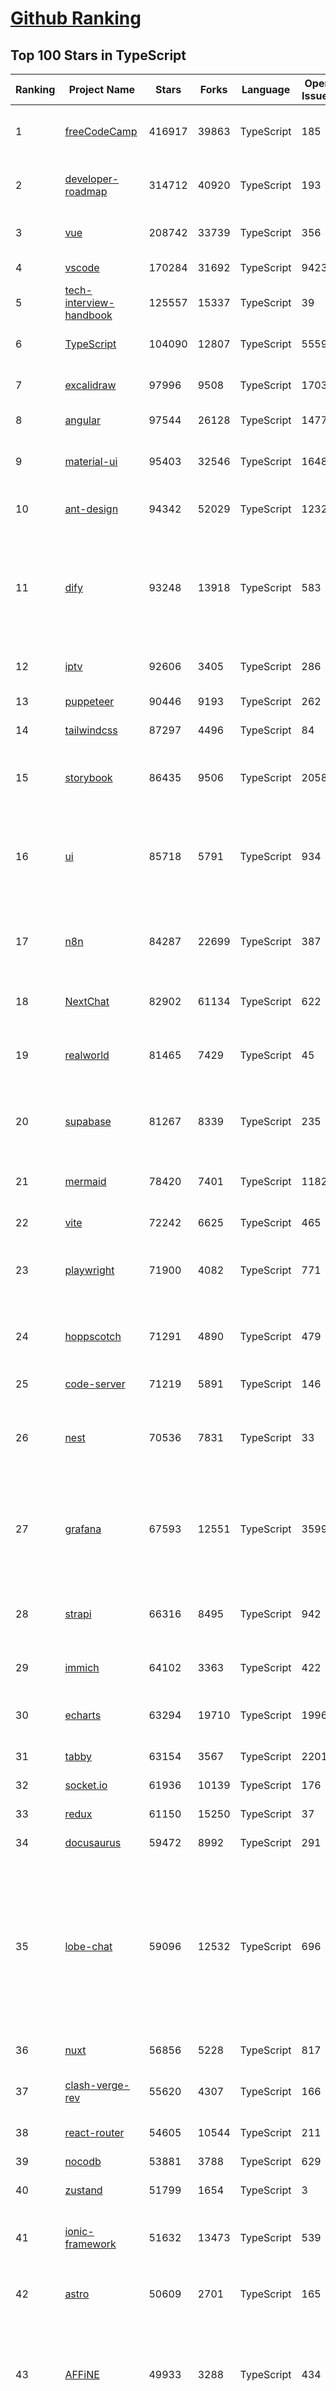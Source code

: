 [Github Ranking](../README.md)
==========

## Top 100 Stars in TypeScript

| Ranking | Project Name | Stars | Forks | Language | Open Issues | Description | Last Commit |
| ------- | ------------ | ----- | ----- | -------- | ----------- | ----------- | ----------- |
| 1 | [freeCodeCamp](https://github.com/freeCodeCamp/freeCodeCamp) | 416917 | 39863 | TypeScript | 185 | freeCodeCamp.org's open-source codebase and curriculum. Learn to code for free. | 2025-04-22T01:52:48Z |
| 2 | [developer-roadmap](https://github.com/kamranahmedse/developer-roadmap) | 314712 | 40920 | TypeScript | 193 | Interactive roadmaps, guides and other educational content to help developers grow in their careers. | 2025-04-22T00:12:59Z |
| 3 | [vue](https://github.com/vuejs/vue) | 208742 | 33739 | TypeScript | 356 | This is the repo for Vue 2. For Vue 3, go to https://github.com/vuejs/core | 2024-10-10T07:24:15Z |
| 4 | [vscode](https://github.com/microsoft/vscode) | 170284 | 31692 | TypeScript | 9423 | Visual Studio Code | 2025-04-22T04:04:06Z |
| 5 | [tech-interview-handbook](https://github.com/yangshun/tech-interview-handbook) | 125557 | 15337 | TypeScript | 39 | 💯 Curated coding interview preparation materials for busy software engineers | 2025-03-26T01:52:05Z |
| 6 | [TypeScript](https://github.com/microsoft/TypeScript) | 104090 | 12807 | TypeScript | 5559 | TypeScript is a superset of JavaScript that compiles to clean JavaScript output. | 2025-04-21T21:11:48Z |
| 7 | [excalidraw](https://github.com/excalidraw/excalidraw) | 97996 | 9508 | TypeScript | 1703 | Virtual whiteboard for sketching hand-drawn like diagrams | 2025-04-21T15:24:17Z |
| 8 | [angular](https://github.com/angular/angular) | 97544 | 26128 | TypeScript | 1477 | Deliver web apps with confidence 🚀 | 2025-04-18T19:14:16Z |
| 9 | [material-ui](https://github.com/mui/material-ui) | 95403 | 32546 | TypeScript | 1648 | Material UI: Comprehensive React component library that implements Google's Material Design. Free forever. | 2025-04-22T02:05:35Z |
| 10 | [ant-design](https://github.com/ant-design/ant-design) | 94342 | 52029 | TypeScript | 1232 | An enterprise-class UI design language and React UI library | 2025-04-22T03:50:14Z |
| 11 | [dify](https://github.com/langgenius/dify) | 93248 | 13918 | TypeScript | 583 | Dify is an open-source LLM app development platform. Dify's intuitive interface combines AI workflow, RAG pipeline, agent capabilities, model management, observability features and more, letting you quickly go from prototype to production. | 2025-04-22T03:30:58Z |
| 12 | [iptv](https://github.com/iptv-org/iptv) | 92606 | 3405 | TypeScript | 286 | Collection of publicly available IPTV channels from all over the world | 2025-04-22T00:47:31Z |
| 13 | [puppeteer](https://github.com/puppeteer/puppeteer) | 90446 | 9193 | TypeScript | 262 | JavaScript API for Chrome and Firefox | 2025-04-20T02:50:21Z |
| 14 | [tailwindcss](https://github.com/tailwindlabs/tailwindcss) | 87297 | 4496 | TypeScript | 84 | A utility-first CSS framework for rapid UI development. | 2025-04-21T19:26:43Z |
| 15 | [storybook](https://github.com/storybookjs/storybook) | 86435 | 9506 | TypeScript | 2058 | Storybook is the industry standard workshop for building, documenting, and testing UI components in isolation | 2025-04-21T22:34:36Z |
| 16 | [ui](https://github.com/shadcn-ui/ui) | 85718 | 5791 | TypeScript | 934 | A set of beautifully-designed, accessible components and a code distribution platform. Works with your favorite frameworks. Open Source. Open Code. | 2025-04-22T01:09:35Z |
| 17 | [n8n](https://github.com/n8n-io/n8n) | 84287 | 22699 | TypeScript | 387 | Fair-code workflow automation platform with native AI capabilities. Combine visual building with custom code, self-host or cloud, 400+ integrations. | 2025-04-21T20:35:12Z |
| 18 | [NextChat](https://github.com/ChatGPTNextWeb/NextChat) | 82902 | 61134 | TypeScript | 622 | ✨ Light and Fast AI Assistant. Support: Web \| iOS \| MacOS \| Android \|  Linux \| Windows | 2025-04-19T08:00:42Z |
| 19 | [realworld](https://github.com/gothinkster/realworld) | 81465 | 7429 | TypeScript | 45 | "The mother of all demo apps" — Exemplary fullstack Medium.com clone powered by React, Angular, Node, Django, and many more | 2024-12-02T17:20:18Z |
| 20 | [supabase](https://github.com/supabase/supabase) | 81267 | 8339 | TypeScript | 235 | The open source Firebase alternative. Supabase gives you a dedicated Postgres database to build your web, mobile, and AI applications. | 2025-04-22T04:05:01Z |
| 21 | [mermaid](https://github.com/mermaid-js/mermaid) | 78420 | 7401 | TypeScript | 1182 | Generation of diagrams like flowcharts or sequence diagrams from text in a similar manner as markdown | 2025-04-22T01:43:53Z |
| 22 | [vite](https://github.com/vitejs/vite) | 72242 | 6625 | TypeScript | 465 | Next generation frontend tooling. It's fast! | 2025-04-21T09:56:25Z |
| 23 | [playwright](https://github.com/microsoft/playwright) | 71900 | 4082 | TypeScript | 771 | Playwright is a framework for Web Testing and Automation. It allows testing Chromium, Firefox and WebKit with a single API.  | 2025-04-22T01:37:38Z |
| 24 | [hoppscotch](https://github.com/hoppscotch/hoppscotch) | 71291 | 4890 | TypeScript | 479 | Open source API development ecosystem - https://hoppscotch.io (open-source alternative to Postman, Insomnia) | 2025-04-21T09:46:12Z |
| 25 | [code-server](https://github.com/coder/code-server) | 71219 | 5891 | TypeScript | 146 | VS Code in the browser | 2025-04-17T19:22:13Z |
| 26 | [nest](https://github.com/nestjs/nest) | 70536 | 7831 | TypeScript | 33 | A progressive Node.js framework for building efficient, scalable, and enterprise-grade server-side applications with TypeScript/JavaScript 🚀 | 2025-04-22T00:29:57Z |
| 27 | [grafana](https://github.com/grafana/grafana) | 67593 | 12551 | TypeScript | 3599 | The open and composable observability and data visualization platform. Visualize metrics, logs, and traces from multiple sources like Prometheus, Loki, Elasticsearch, InfluxDB, Postgres and many more.  | 2025-04-21T23:40:36Z |
| 28 | [strapi](https://github.com/strapi/strapi) | 66316 | 8495 | TypeScript | 942 | 🚀 Strapi is the leading open-source headless CMS. It’s 100% JavaScript/TypeScript, fully customizable, and developer-first. | 2025-04-18T22:40:59Z |
| 29 | [immich](https://github.com/immich-app/immich) | 64102 | 3363 | TypeScript | 422 | High performance self-hosted photo and video management solution. | 2025-04-22T04:04:48Z |
| 30 | [echarts](https://github.com/apache/echarts) | 63294 | 19710 | TypeScript | 1996 | Apache ECharts is a powerful, interactive charting and data visualization library for browser | 2025-04-17T08:54:28Z |
| 31 | [tabby](https://github.com/Eugeny/tabby) | 63154 | 3567 | TypeScript | 2201 | A terminal for a more modern age | 2025-04-15T21:48:26Z |
| 32 | [socket.io](https://github.com/socketio/socket.io) | 61936 | 10139 | TypeScript | 176 | Realtime application framework (Node.JS server) | 2025-03-28T20:32:26Z |
| 33 | [redux](https://github.com/reduxjs/redux) | 61150 | 15250 | TypeScript | 37 | A JS library for predictable global state management | 2025-04-21T02:33:26Z |
| 34 | [docusaurus](https://github.com/facebook/docusaurus) | 59472 | 8992 | TypeScript | 291 | Easy to maintain open source documentation websites. | 2025-04-18T08:11:24Z |
| 35 | [lobe-chat](https://github.com/lobehub/lobe-chat) | 59096 | 12532 | TypeScript | 696 | 🤯 Lobe Chat - an open-source, modern-design AI chat framework. Supports Multi AI Providers( OpenAI / Claude 3 / Gemini / Ollama / DeepSeek / Qwen), Knowledge Base (file upload / knowledge management / RAG ), Multi-Modals (Plugins/Artifacts) and Thinking. One-click FREE deployment of your private ChatGPT/ Claude / DeepSeek application. | 2025-04-22T03:55:44Z |
| 36 | [nuxt](https://github.com/nuxt/nuxt) | 56856 | 5228 | TypeScript | 817 | The Intuitive Vue Framework. | 2025-04-21T21:08:59Z |
| 37 | [clash-verge-rev](https://github.com/clash-verge-rev/clash-verge-rev) | 55620 | 4307 | TypeScript | 166 | A modern GUI client based on Tauri, designed to run in Windows, macOS and Linux for tailored proxy experience | 2025-04-22T00:04:40Z |
| 38 | [react-router](https://github.com/remix-run/react-router) | 54605 | 10544 | TypeScript | 211 | Declarative routing for React | 2025-04-19T00:55:19Z |
| 39 | [nocodb](https://github.com/nocodb/nocodb) | 53881 | 3788 | TypeScript | 629 | 🔥 🔥 🔥 Open Source Airtable Alternative | 2025-04-22T02:07:31Z |
| 40 | [zustand](https://github.com/pmndrs/zustand) | 51799 | 1654 | TypeScript | 3 | 🐻 Bear necessities for state management in React | 2025-04-18T06:00:57Z |
| 41 | [ionic-framework](https://github.com/ionic-team/ionic-framework) | 51632 | 13473 | TypeScript | 539 | A powerful cross-platform UI toolkit for building native-quality iOS, Android, and Progressive Web Apps with HTML, CSS, and JavaScript. | 2025-04-21T19:13:24Z |
| 42 | [astro](https://github.com/withastro/astro) | 50609 | 2701 | TypeScript | 165 | The web framework for content-driven websites. ⭐️ Star to support our work! | 2025-04-22T02:41:17Z |
| 43 | [AFFiNE](https://github.com/toeverything/AFFiNE) | 49933 | 3288 | TypeScript | 434 | There can be more than Notion and Miro. AFFiNE(pronounced [ə‘fain]) is a next-gen knowledge base that brings planning, sorting and creating all together. Privacy first, open-source, customizable and ready to use.  | 2025-04-22T04:02:33Z |
| 44 | [ragflow](https://github.com/infiniflow/ragflow) | 49810 | 4693 | TypeScript | 1875 | RAGFlow is an open-source RAG (Retrieval-Augmented Generation) engine based on deep document understanding. | 2025-04-22T02:16:24Z |
| 45 | [core](https://github.com/vuejs/core) | 49751 | 8606 | TypeScript | 668 | 🖖 Vue.js is a progressive, incrementally-adoptable JavaScript framework for building UI on the web. | 2025-04-22T00:16:23Z |
| 46 | [DefinitelyTyped](https://github.com/DefinitelyTyped/DefinitelyTyped) | 49614 | 30376 | TypeScript | 560 | The repository for high quality TypeScript type definitions. | 2025-04-21T21:14:37Z |
| 47 | [joplin](https://github.com/laurent22/joplin) | 48871 | 5298 | TypeScript | 500 | Joplin - the privacy-focused note taking app with sync capabilities for Windows, macOS, Linux, Android and iOS. | 2025-04-19T16:04:35Z |
| 48 | [cypress](https://github.com/cypress-io/cypress) | 48542 | 3282 | TypeScript | 1367 | Fast, easy and reliable testing for anything that runs in a browser. | 2025-04-22T00:44:15Z |
| 49 | [appwrite](https://github.com/appwrite/appwrite) | 48230 | 4273 | TypeScript | 600 | Build like a team of hundreds_ | 2025-04-21T13:58:27Z |
| 50 | [quill](https://github.com/slab/quill) | 45174 | 3490 | TypeScript | 477 | Quill is a modern WYSIWYG editor built for compatibility and extensibility | 2024-11-30T12:21:23Z |
| 51 | [type-challenges](https://github.com/type-challenges/type-challenges) | 45115 | 4917 | TypeScript | 31755 | Collection of TypeScript type challenges with online judge | 2025-04-09T00:05:32Z |
| 52 | [pixijs](https://github.com/pixijs/pixijs) | 44969 | 4849 | TypeScript | 407 | The HTML5 Creation Engine: Create beautiful digital content with the fastest, most flexible 2D WebGL renderer. | 2025-04-17T13:06:46Z |
| 53 | [query](https://github.com/TanStack/query) | 44825 | 3133 | TypeScript | 68 | 🤖 Powerful asynchronous state management, server-state utilities and data fetching for the web. TS/JS, React Query, Solid Query, Svelte Query and Vue Query. | 2025-04-19T18:28:32Z |
| 54 | [jest](https://github.com/jestjs/jest) | 44712 | 6534 | TypeScript | 264 | Delightful JavaScript Testing. | 2025-04-21T08:42:43Z |
| 55 | [hyper](https://github.com/vercel/hyper) | 43894 | 3532 | TypeScript | 937 | A terminal built on web technologies | 2024-08-14T03:32:57Z |
| 56 | [fuels-ts](https://github.com/FuelLabs/fuels-ts) | 43820 | 1375 | TypeScript | 97 | Fuel Network Typescript SDK | 2025-04-21T15:56:36Z |
| 57 | [babel](https://github.com/babel/babel) | 43515 | 5703 | TypeScript | 602 | 🐠 Babel is a compiler for writing next generation JavaScript. | 2025-04-20T20:12:41Z |
| 58 | [lx-music-desktop](https://github.com/lyswhut/lx-music-desktop) | 43494 | 6208 | TypeScript | 862 | 一个基于 electron 的音乐软件 | 2025-04-19T11:55:58Z |
| 59 | [react-use](https://github.com/streamich/react-use) | 42918 | 3224 | TypeScript | 346 | React Hooks — 👍 | 2025-04-13T08:23:03Z |
| 60 | [react-hook-form](https://github.com/react-hook-form/react-hook-form) | 42918 | 2163 | TypeScript | 64 | 📋 React Hooks for form state management and validation (Web + React Native) | 2025-04-21T03:03:00Z |
| 61 | [Rocket.Chat](https://github.com/RocketChat/Rocket.Chat) | 42510 | 11668 | TypeScript | 2583 | The communications platform that puts data protection first. | 2025-04-21T19:39:01Z |
| 62 | [prisma](https://github.com/prisma/prisma) | 41974 | 1723 | TypeScript | 2201 | Next-generation ORM for Node.js & TypeScript \| PostgreSQL, MySQL, MariaDB, SQL Server, SQLite, MongoDB and CockroachDB | 2025-04-18T20:55:38Z |
| 63 | [cline](https://github.com/cline/cline) | 41297 | 4596 | TypeScript | 551 | Autonomous coding agent right in your IDE, capable of creating/editing files, executing commands, using the browser, and more with your permission every step of the way. | 2025-04-22T01:26:56Z |
| 64 | [styled-components](https://github.com/styled-components/styled-components) | 40786 | 2508 | TypeScript | 298 | Visual primitives for the component age. Use the best bits of ES6 and CSS to style your apps without stress 💅 | 2025-04-02T19:11:34Z |
| 65 | [vuetify](https://github.com/vuetifyjs/vuetify) | 40443 | 6994 | TypeScript | 554 | 🐉 Vue Component Framework | 2025-04-22T03:20:20Z |
| 66 | [hexo](https://github.com/hexojs/hexo) | 40250 | 4912 | TypeScript | 75 | A fast, simple & powerful blog framework, powered by Node.js. | 2025-04-21T14:49:04Z |
| 67 | [tldraw](https://github.com/tldraw/tldraw) | 39707 | 2481 | TypeScript | 282 | whiteboard SDK / infinite canvas SDK | 2025-04-21T22:57:28Z |
| 68 | [expo](https://github.com/expo/expo) | 39266 | 6656 | TypeScript | 496 | An open-source framework for making universal native apps with React. Expo runs on Android, iOS, and the web. | 2025-04-22T01:54:35Z |
| 69 | [chakra-ui](https://github.com/chakra-ui/chakra-ui) | 38976 | 3399 | TypeScript | 3 | Chakra UI is a component system for building products with speed ⚡️ | 2025-04-22T02:12:33Z |
| 70 | [Flowise](https://github.com/FlowiseAI/Flowise) | 37542 | 19506 | TypeScript | 538 | Drag & drop UI to build your customized LLM flow | 2025-04-20T10:03:58Z |
| 71 | [jsoncrack.com](https://github.com/AykutSarac/jsoncrack.com) | 37521 | 2477 | TypeScript | 33 | ✨ Innovative and open-source visualization application that transforms various data formats, such as JSON, YAML, XML, CSV and more, into interactive graphs. | 2025-04-17T16:40:45Z |
| 72 | [zod](https://github.com/colinhacks/zod) | 37270 | 1388 | TypeScript | 569 | TypeScript-first schema validation with static type inference | 2025-04-21T23:16:37Z |
| 73 | [ant-design-pro](https://github.com/ant-design/ant-design-pro) | 37037 | 8183 | TypeScript | 200 | 👨🏻‍💻👩🏻‍💻 Use Ant Design like a Pro! | 2025-01-14T02:22:19Z |
| 74 | [trpc](https://github.com/trpc/trpc) | 37014 | 1351 | TypeScript | 124 | 🧙‍♀️  Move Fast and Break Nothing. End-to-end typesafe APIs made easy.  | 2025-04-18T09:14:01Z |
| 75 | [novu](https://github.com/novuhq/novu) | 36813 | 4002 | TypeScript | 221 | The open-source notification Inbox infrastructure. E-mail, SMS, Push and Slack Integrations. | 2025-04-21T21:48:54Z |
| 76 | [appsmith](https://github.com/appsmithorg/appsmith) | 36752 | 4008 | TypeScript | 4217 | Platform to build admin panels, internal tools, and dashboards. Integrates with 25+ databases and any API. | 2025-04-22T03:29:32Z |
| 77 | [ink-kit](https://github.com/inkonchain/ink-kit) | 36591 | 388 | TypeScript | 1 | Onchain-focused SDK with ready-to-use templates, themes, and magical animated components ✨ | 2025-03-19T11:52:07Z |
| 78 | [firecrawl](https://github.com/mendableai/firecrawl) | 36500 | 3268 | TypeScript | 155 | 🔥 Turn entire websites into LLM-ready markdown or structured data. Scrape, crawl and extract with a single API. | 2025-04-21T23:00:05Z |
| 79 | [upscayl](https://github.com/upscayl/upscayl) | 36470 | 1678 | TypeScript | 63 | 🆙 Upscayl - #1 Free and Open Source AI Image Upscaler for Linux, MacOS and Windows. | 2025-04-21T22:52:23Z |
| 80 | [taro](https://github.com/NervJS/taro) | 36387 | 4827 | TypeScript | 1427 | 开放式跨端跨框架解决方案，支持使用 React/Vue/Nerv 等框架来开发微信/京东/百度/支付宝/字节跳动/ QQ 小程序/H5/React Native 等应用。  https://taro.zone/ | 2025-04-19T07:34:05Z |
| 81 | [RSSHub](https://github.com/DIYgod/RSSHub) | 36336 | 7980 | TypeScript | 361 | 🧡 Everything is RSSible | 2025-04-22T01:43:27Z |
| 82 | [slidev](https://github.com/slidevjs/slidev) | 36138 | 1485 | TypeScript | 116 | Presentation Slides for Developers | 2025-04-16T05:00:14Z |
| 83 | [lerna](https://github.com/lerna/lerna) | 35916 | 2279 | TypeScript | 386 | Lerna is a fast, modern build system for managing and publishing multiple JavaScript/TypeScript packages from the same repository. | 2025-04-11T18:45:01Z |
| 84 | [cal.com](https://github.com/calcom/cal.com) | 35857 | 9198 | TypeScript | 923 | Scheduling infrastructure for absolutely everyone. | 2025-04-22T03:42:51Z |
| 85 | [date-fns](https://github.com/date-fns/date-fns) | 35661 | 1818 | TypeScript | 609 | ⏳ Modern JavaScript date utility library ⌛️ | 2024-09-23T08:07:29Z |
| 86 | [plane](https://github.com/makeplane/plane) | 35440 | 2195 | TypeScript | 453 | 🔥 🔥 🔥 Open Source JIRA, Linear, Monday, and Asana Alternative. Plane helps you track your issues, epics, and cycles the easiest way on the planet. | 2025-04-21T15:25:08Z |
| 87 | [typeorm](https://github.com/typeorm/typeorm) | 35226 | 6395 | TypeScript | 2325 | ORM for TypeScript and JavaScript. Supports MySQL, PostgreSQL, MariaDB, SQLite, MS SQL Server, Oracle, SAP Hana, WebSQL databases. Works in NodeJS, Browser, Ionic, Cordova and Electron platforms. | 2025-04-18T10:55:17Z |
| 88 | [nativefier](https://github.com/nativefier/nativefier) | 35144 | 2216 | TypeScript | 255 | Make any web page a desktop application | 2023-09-29T13:45:16Z |
| 89 | [Langchain-Chatchat](https://github.com/chatchat-space/Langchain-Chatchat) | 34752 | 5855 | TypeScript | 196 | Langchain-Chatchat（原Langchain-ChatGLM）基于 Langchain 与 ChatGLM, Qwen 与 Llama 等语言模型的 RAG 与 Agent 应用 \| Langchain-Chatchat (formerly langchain-ChatGLM), local knowledge based LLM (like ChatGLM, Qwen and Llama) RAG and Agent app with langchain  | 2025-03-25T15:45:51Z |
| 90 | [marked](https://github.com/markedjs/marked) | 34429 | 3444 | TypeScript | 18 | A markdown parser and compiler. Built for speed. | 2025-04-21T23:09:25Z |
| 91 | [chatbox](https://github.com/chatboxai/chatbox) | 34339 | 3274 | TypeScript | 656 | User-friendly Desktop Client App for AI Models/LLMs (GPT, Claude, Gemini, Ollama...) | 2025-04-21T11:10:46Z |
| 92 | [spacedrive](https://github.com/spacedriveapp/spacedrive) | 34318 | 1042 | TypeScript | 115 | Spacedrive is an open source cross-platform file explorer, powered by a virtual distributed filesystem written in Rust. | 2025-03-24T14:19:49Z |
| 93 | [payload](https://github.com/payloadcms/payload) | 34255 | 2334 | TypeScript | 302 | Payload is the open-source, fullstack Next.js framework, giving you instant backend superpowers. Get a full TypeScript backend and admin panel instantly. Use Payload as a headless CMS or for building powerful applications. | 2025-04-21T21:40:20Z |
| 94 | [formik](https://github.com/jaredpalmer/formik) | 34233 | 2806 | TypeScript | 699 | Build forms in React, without the tears 😭  | 2024-10-18T03:18:36Z |
| 95 | [siyuan](https://github.com/siyuan-note/siyuan) | 34004 | 2084 | TypeScript | 316 | A privacy-first, self-hosted, fully open source personal knowledge management software, written in typescript and golang. | 2025-04-22T03:49:47Z |
| 96 | [AgentGPT](https://github.com/reworkd/AgentGPT) | 33839 | 9399 | TypeScript | 127 | 🤖 Assemble, configure, and deploy autonomous AI Agents in your browser. | 2025-03-28T17:13:05Z |
| 97 | [solid](https://github.com/solidjs/solid) | 33369 | 962 | TypeScript | 108 | A declarative, efficient, and flexible JavaScript library for building user interfaces. | 2025-04-11T15:15:11Z |
| 98 | [immutable-js](https://github.com/immutable-js/immutable-js) | 33043 | 1782 | TypeScript | 94 | Immutable persistent data collections for Javascript which increase efficiency and simplicity. | 2025-04-21T22:02:48Z |
| 99 | [portainer](https://github.com/portainer/portainer) | 32714 | 2573 | TypeScript | 575 | Making Docker and Kubernetes management easy. | 2025-04-19T13:09:43Z |
| 100 | [mattermost](https://github.com/mattermost/mattermost) | 32356 | 7728 | TypeScript | 651 | Mattermost is an open source platform for secure collaboration across the entire software development lifecycle.. | 2025-04-21T22:49:07Z |

